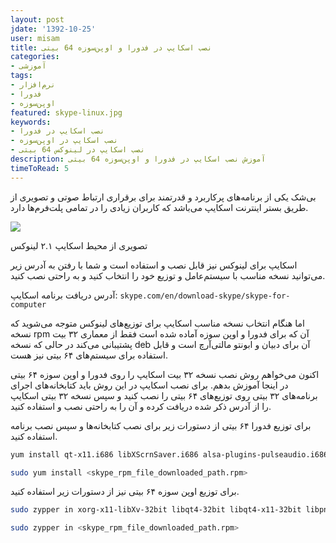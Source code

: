 ```yaml
---
layout: post
jdate: '1392-10-25'
user: misam
title: نصب اسکایپ در فدورا و اوپن‌سوزه 64 بیتی
categories:
- آموزشی
tags:
- نرم‌افزار
- فدورا
- اوپن‌سوزه
featured: skype-linux.jpg
keywords:
- نصب اسکایپ در فدورا
- نصب اسکایپ در اوپن‌سوزه
- نصب اسکایپ در لینوکس 64 بیتی
description: آموزش نصب اسکایپ در فدورا و اوپن‌سوزه 64 بیتی
timeToRead: 5
---
```


بی‌شک یکی از برنامه‌های پرکاربرد و قدرتمند برای برقراری ارتباط صوتی و تصویری از طریق بستر اینترنت اسکایپ می‌باشد که کاربران زیادی را در تمامی پلت‌فرم‌ها دارد.

![](/linuxiha/images/skype-2.1-for-linux.jpg)

تصویری از محیط اسکایپ ۲.۱ لینوکس

اسکایپ برای لینوکس نیز قابل نصب و استفاده است و شما با رفتن به آدرس زیر می‌توانید نسخه مناسب با سیستم‌عامل و توزیع خود را انتخاب کنید و به راحتی نصب کنید.

آدرس دریافت برنامه اسکایپ: `skype.com/en/download-skype/skype-for-computer`

اما هنگام انتخاب نسخه مناسب اسکایپ برای توزیع‌های لینوکس متوجه می‌شوید که نسخه rpm آن که برای فدورا و اوپن سوزه آماده شده است فقط از معماری ۳۲ بیت پشتیبانی می‌کند در حالی که نسخه deb آن برای دبیان و ابونتو مالتی‌آرچ است و قابل استفاده برای سیستم‌های ۶۴ بیتی نیز هست.

اکنون می‌خواهم روش نصب نسخه ۳۲ بیت اسکایپ را روی فدورا و اوپن سوزه ۶۴ بیتی در اینجا آموزش بدهم. برای نصب اسکایپ در این روش باید کتابخانه‌های اجرای برنامه‌های ۳۲ بیتی روی توزیع‌های ۶۴ بیتی را نصب کنید و سپس نسخه ۳۲ بیتی اسکایپ را از آدرس ذکر شده دریافت کرده و آن را به راحتی نصب و استفاده کنید.

برای توزیع فدورا ۶۴ بیتی از دستورات زیر برای نصب کتابخانه‌ها و سپس نصب برنامه استفاده کنید.

```sh
yum install qt-x11.i686 libXScrnSaver.i686 alsa-plugins-pulseaudio.i686 libXv.i686
```

```sh
sudo yum install <skype_rpm_file_downloaded_path.rpm>
```

برای توزیع اوپن سوزه ۶۴ بیتی نیز از دستورات زیر استفاده کنید.

```sh
sudo zypper in xorg-x11-libXv-32bit libqt4-32bit libqt4-x11-32bit libpng12-0-32bit
```

```sh
sudo zypper in <skype_rpm_file_downloaded_path.rpm>
```